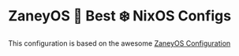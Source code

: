 # ZaneyOS 🟰 Best ❄️ NixOS Configs

This configuration is based on the awesome [ZaneyOS Configuration](https://gitlab.com/Zaney/zaneyos)
